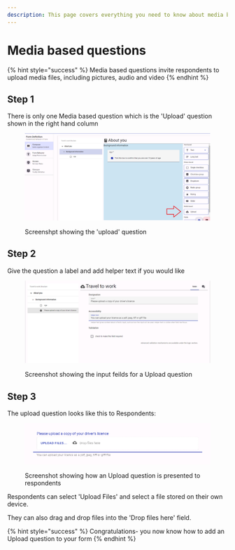 ```yaml
---
description: This page covers everything you need to know about media based questions
---
```


# Media based questions

{% hint style="success" %}
Media based questions invite respondents to upload media files, including pictures, audio and video
{% endhint %}

## Step 1

There is only one Media based question which is the 'Upload' question shown in the right hand column

<figure><img src="../../../../.gitbook/assets/image (6) (1) (1) (1) (1) (1) (1).png" alt=""><figcaption><p>Screenshpt showing the 'upload' question</p></figcaption></figure>

## Step 2

Give the question a label and add helper text if you would like

<figure><img src="../../../../.gitbook/assets/image (1) (1) (1) (1) (1) (1) (1) (1) (1) (1) (1) (1) (1) (1) (1) (1).png" alt=""><figcaption><p>Screenshot showing the input feilds for a Upload question</p></figcaption></figure>

## Step 3

The upload question looks like this to Respondents:

<figure><img src="../../../../.gitbook/assets/image (2) (1) (1) (1) (1) (1) (1) (1) (1) (1) (1) (1) (1).png" alt=""><figcaption><p>Screenshot showing how an Upload question is presented to respondents</p></figcaption></figure>

Respondents can select 'Upload Files' and select a file stored on their own device.

They can also drag and drop files into the 'Drop files here' field.

{% hint style="success" %}
Congratulations- you now know how to add an Upload question to your form
{% endhint %}
